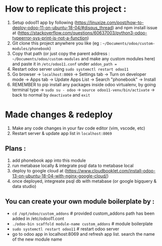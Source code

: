 # How to replicate this project :

1. Setup odoo11 app by following (https://linuxize.com/post/how-to-deploy-odoo-11-on-ubuntu-18-04/#disqus_thread) and npm install issue at (https://stackoverflow.com/questions/60637003/python3-odoo-typeerror-sys-print-is-not-a-function)
2. Git clone this project anywhere you like (eg : `~/Documents/odoo/custom-modules/phonebook`)
3. Copy that path (or just copy the parent address : `~/Documents/odoo/custom-modules` and make any custom modules here) and paste it in `/etc/odoo11.conf` under `addon_path =`
4. Restart odoo server using `sudo systemctl restart odoo11`
5. Go browser -> `localhost:8069` -> Settings tab -> Turn on developer mode -> Apps tab -> Update Apps List -> Search "phonebook" -> Install
6. REMEMBER to pip install any packages inside odoo virtualenv, by going terminal type -> `sudo su - odoo` -> `source odoo11-venv/bin/activate` -> back to normal by `deactivate` and `exit`

# Made changes & redeploy

1. Make any code changes in your fav code editor (vim, vscode, etc)
2. Restart server & update app list in `localhost:8069`

## Plans :

1. add phonebook app into this module
2. run metabase locally & integrate psql data to metabase local
3. deploy to google cloud at (https://www.cloudbooklet.com/install-odoo-13-on-ubuntu-18-04-with-nginx-google-cloud/)
4. once deployed, integreate psql db with metabase (or google bigquery & data studio)

## You can create your own module boilerplate by :

- `cd /opt/odoo/custom_addons` # provided custom_addons path has been added in /etc/odoo11.cont
- `./odoo-bin scaffold module-name custom_addons` # module boilerplate
- `sudo systemctl restart odoo11` # restart odoo server
- go to odoo app in localhost:8069 and refresh app list. search the name of the new module name
